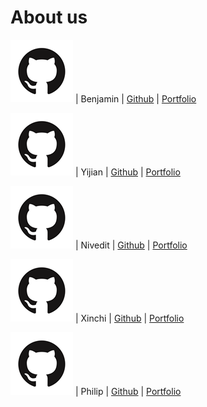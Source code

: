 # About us

![](./team/assets/github_cat.png) | Benjamin | [Github](https://github.com/yakultbottle) | [Portfolio](team/yakultbottle.md)

![](./team/assets/github_cat.png) | Yijian | [Github](https://github.com/yijiano) | [Portfolio](team/yijiano.md)

![](./team/assets/github_cat.png) | Nivedit | [Github](https://github.com/cnivedit) | [Portfolio](team/cnivedit.md)

![](./team/assets/github_cat.png) | Xinchi | [Github](https://github.com/cxc0418) | [Portfolio](team/cxc0418.md)

![](./team/assets/github_cat.png) | Philip | [Github](https://github.com/philip1304) | [Portfolio](team/philip1304.md)
